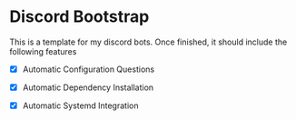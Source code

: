 # Discord Bootstrap
This is a template for my discord bots. Once finished, it should include the following features

 - [x] Automatic Configuration Questions
 - [x] Automatic Dependency Installation
 - [x] Automatic Systemd Integration

